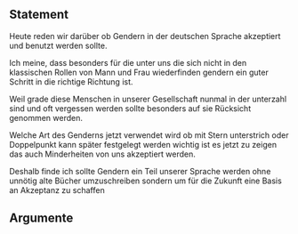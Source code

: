 ## Statement
Heute reden wir darüber ob Gendern in der deutschen Sprache akzeptiert und benutzt werden sollte. 

Ich meine, dass besonders für die unter uns die sich nicht in den klassischen Rollen von Mann und Frau wiederfinden gendern ein guter Schritt in die richtige Richtung ist.

Weil grade diese Menschen in unserer Gesellschaft nunmal in der unterzahl sind und oft vergessen werden sollte besonders auf sie Rücksicht genommen werden. 


Welche Art des Genderns jetzt verwendet wird ob mit Stern unterstrich oder Doppelpunkt kann später festgelegt werden wichtig ist es jetzt zu zeigen das auch Minderheiten von uns akzeptiert werden.


Deshalb finde ich sollte Gendern ein Teil unserer Sprache werden ohne unnötig alte Bücher umzuschreiben sondern um für die Zukunft eine Basis an Akzeptanz zu schaffen

## Argumente


